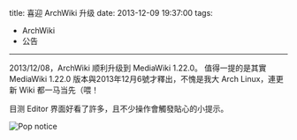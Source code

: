 title: 喜迎 ArchWiki 升级
date: 2013-12-09 19:37:00
tags:
- ArchWiki
- 公告
---
2013/12/08，ArchWiki 顺利升级到 MediaWiki 1.22.0。 值得一提的是其實 MediaWiki 1.22.0 版本與2013年12月6號才釋出，不愧是我大 Arch Linux，連更新 Wiki 都一马当先（喂！

目测 Editor 界面好看了許多，且不少操作會觸發貼心的小提示。

![Pop notice][1]

  [1]: https://lh5.googleusercontent.com/-VN5jB_HeA90/UqWz49rwVoI/AAAAAAAAEf0/5pHy1hbVtV4/s0/ArchWiki+News+++ArchWiki.png "ArchWiki News   ArchWiki.png"

